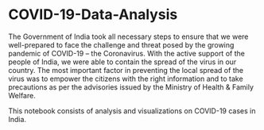 ﻿# COVID-19-Data-Analysis

The Government of India took all necessary steps to ensure that we were well-prepared to face the challenge and threat posed by the growing pandemic of COVID-19 – the Coronavirus. With the active support of the people of India, we were able to contain the spread of the virus in our country. The most important factor in preventing the local spread of the virus was to empower the citizens with the right information and to take precautions as per the advisories issued by the Ministry of Health & Family Welfare.

This notebook consists of analysis and visualizations on COVID-19 cases in India.

